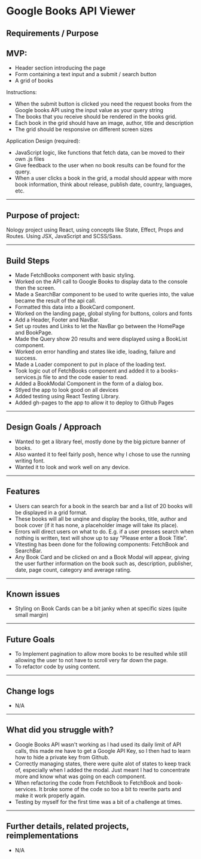 # Google Books API Viewer

## Requirements / Purpose


## MVP:
- Header section introducing the page
- Form containing a text input and a submit / search button
- A grid of books

Instructions:

- When the submit button is clicked you need the request books from the Google books API using the input value as your query string
- The books that you receive should be rendered in the books grid.
- Each book in the grid should have an image, author, title and description
- The grid should be responsive on different screen sizes

Application Design (required):

- JavaScript logic, like functions that fetch data, can be moved to their own .js files
- Give feedback to the user when no book results can be found for the query.
- When a user clicks a book in the grid, a modal should appear with more book information, think about release, publish date, country, languages, etc.

---

## Purpose of project:

Nology project using React, using concepts like State, Effect, Props and Routes.
Using JSX, JavaScript and SCSS/Sass.

---

## Build Steps

- Made FetchBooks component with basic styling.
- Worked on the API call to Google Books to display data to the console then the screen.
- Made a SearchBar component to be used to write queries into, the value became the result of the api call.
- Formatted this data into a BookCard component.
- Worked on the landing page, global styling for buttons, colors and fonts
- Add a Header, Footer and NavBar.
- Set up routes and Links to let the NavBar go between the HomePage and BookPage.
- Made the Query show 20 results and were displayed using a BookList component.
- Worked on error handling and states like idle, loading, failure and success.
- Made a Loader component to put in place of the loading text.
- Took logic out of FetchBooks component and added it to a books-services.js file to and the code easier to read.
- Added a BookModal Component in the form of a dialog box.
- Stlyed the app to look good on all devices
- Added testing using React Testing Library.
- Added gh-pages to the app to allow it to deploy to Github Pages

---

## Design Goals / Approach

- Wanted to get a library feel, mostly done by the big picture banner of books.
- Also wanted it to feel fairly posh, hence why l chose to use the running writing font.
- Wanted it to look and work well on any device.

---

## Features

- Users can search for a book in the search bar and a list of 20 books will be displayed in a grid format.
- These books will all be unqine and display the books, title, author and book cover (if it has none, a placeholder image will take its place).
- Errors will direct users on what to do. E.g. if a user presses search when nothing is written, text will show up to say "Please enter a Book Title".
- Vitesting has been done for the following components: FetchBook and SearchBar.
- Any Book Card and be clicked on and a Book Modal will appear, giving the user further information on the book such as, description, publisher, date, page count, category and average rating.

---

## Known issues

- Styling on Book Cards can be a bit janky when at specific sizes (quite small margin)

---

## Future Goals

- To Implement pagination to allow more books to be resulted while still allowing the user to not have to scroll very far down the page.
- To refactor code by using content.

---

## Change logs

- N/A

---

## What did you struggle with?

- Google Books API wasn't working as l had used its daily limit of API calls, this made me have to get a Google API Key, so l then had to learn how to hide a private key from Github.
- Correctly managing states, there were quite alot of states to keep track of, especially when l added the modal. Just meant l had to concentrate more and know what was going on each component.
- When refactoring the code from FetchBook to FetchBook and book-services. It broke some of the code so too a bit to rewrite parts and make it work properly again.
- Testing by myself for the first time was a bit of a challenge at times.

---

## Further details, related projects, reimplementations

- N/A
